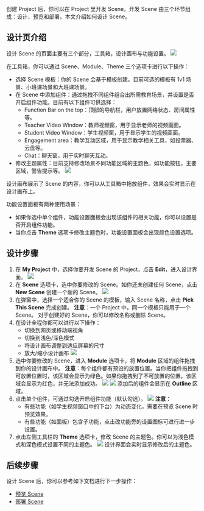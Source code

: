 创建 Project 后，你可以在 Project 里开发 Scene。开发 Scene 由三个环节组成：设计、预览和部署。本文介绍如何设计 Scene。

## 设计页介绍

设计 Scene 的页面主要有三个部分，工具箱，设计画布与功能设置。
![](https://web-cdn.agora.io/docs-files/1663904184203)

在工具箱，你可以通过 Scene、Module、Theme 三个选项卡进行以下操作：
- 选择 Scene 模板：你的 Scene 会基于模板创建。目前可选的模板有 1v1 场景、小班课场景和大班课场景。
- 在 Scene 中添加组件：通过拖拽不同组件组合出所需教育场景，并设置是否开启组件功能。目前有以下组件可供选择：
    -   Function Bar on the top：顶部的导航栏，用户放置网络状态、房间属性等。
    -   Teacher Video Window：教师视频窗，用于显示老师的视频画面。
    -   Student Video Window：学生视频窗，用于显示学生的视频画面。
    -   Engagement area：教学互动区域，用于显示教学相关工具，如投票器、云盘等。
    -   Chat：聊天窗，用于实时聊天互动。
- 修改主题属性：目前支持修改场景不同功能区域的主题色，如功能按钮，主要区域，警告提示等。
![](https://web-cdn.agora.io/docs-files/1663904152098)

设计画布展示了 Scene 的内容，你可以从工具箱中拖放组件，效果会实时显示在设计画布上。

功能设置面板有两种使用场景：
- 如果你选中单个组件，功能设置面板会出现该组件的相关功能，你可以设置是否开启组件功能。
- 当你点击 **Theme** 选项卡修改主题色时，功能设置面板会出现颜色设置选项。


## 设计步骤
1. 在 **My Project** 中，选择你要开发 Scene 的 Project，点击 **Edit**，进入设计界面。
   ![](https://web-cdn.agora.io/docs-files/1663903972310)
2. 在 **Scene** 选项卡，选中你要修改的 Scene。如你还未创建任何 Scene，点击 **New Scene** 创建一个新的 Scene。
   ![](https://web-cdn.agora.io/docs-files/1663903770686) 
3. 在弹窗中，选择一个适合你的 Scene 的模板，输入 Scene 名称，点击 **Pick This Scene** 完成创建。
   **注意**：一个 Project 中，同一个模板只能用于一个 Scene。
   对于创建好的 Scene，你可以修改名称或删除 Scene。
4. 在设计全程你都可以进行以下操作：
   - 切换到网页或移动端视角
   - 切换到浅色/深色模式
   - 将设计画布调整到适应屏幕的尺寸
   - 放大/缩小设计画布
   ![](https://web-cdn.agora.io/docs-files/1663904021054)
5. 选中你要修改的 Scene，进入 **Module** 选项卡，将 **Module** 区域的组件拖拽到你的设计画布中。
   **注意**：每个组件都有预设的放置位置。当你把组件拖拽到可放置位置时，该区域会显示为绿色。如果你拖拽到了不可放置的位置，该区域会显示为红色，并无法添加成功。
   ![](https://web-cdn.agora.io/docs-files/1663904042619)
   ![](https://web-cdn.agora.io/docs-files/1663904057413)
   添加后的组件会显示在 **Outline** 区域。
6. 点击单个组件，可通过勾选开启组件功能（默认勾选）。
   ![](https://web-cdn.agora.io/docs-files/1663904082065)
   **注意**：
   - 有些功能（如学生视频窗口中的下台）为动态变化，需要在预览 Scene 时预览效果。
   - 有些功能（如面板）包含子功能，点击改功能旁的设置图标可进行进一步设置。
7. 点击左侧工具栏的 **Theme** 选项卡，修改 Scene 的主题色。你可以为浅色模式和深色模式设置不同的主题色。
   ![](https://web-cdn.agora.io/docs-files/1663904101435)
   设计界面会实时显示修改后的主题色。

## 后续步骤

设计 Scene 后，你可以参考如下文档进行下一步操作：

- [预览 Scene](./preview_scene) 
- [部署 Scene](./integrate_scene)